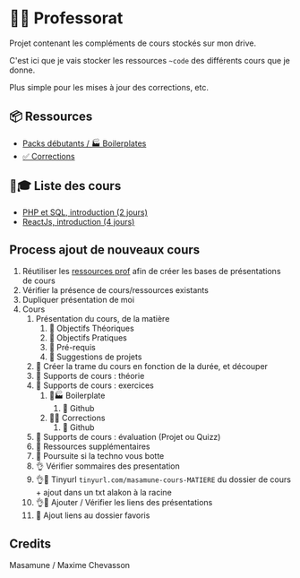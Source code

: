 # 👨‍🏫 Professorat

Projet contenant les compléments de cours stockés sur mon drive.

C'est ici que je vais stocker les ressources `~code` des différents cours que je donne.

Plus simple pour les mises à jour des corrections, etc.

## 📦️ Ressources

- [Packs débutants / 🏭 Boilerplates](./packs-debutants/)
- [✅ Corrections](./corrections/)

## 🔗🎓 Liste des cours

- [PHP et SQL, introduction (2 jours)](https://drive.google.com/drive/folders/1XXDmagboeM_dmdOAlzXsCf7Y0r_5Nc8g?usp=share_link)
- [ReactJs, introduction (4 jours)](https://drive.google.com/drive/folders/1SjX5qvEGVMGbZiB5eq0cEIo_LuZ5-7-7?usp=share_link)

## Process ajout de nouveaux cours

1. Réutiliser les [ressources prof](https://drive.google.com/drive/folders/18xqLGqmPkGqhSIuAFlM_DOz_CIfkJFwM?usp=share_link) afin de créer les bases de présentations de cours
2. Vérifier la présence de cours/ressources existants
3. Dupliquer présentation de moi
4. Cours
   1. Présentation du cours, de la matière
      1. 🧠 Objectifs Théoriques
      2. 💪 Objectifs Pratiques
      3. 👷 Pré-requis
      4. 🌱 Suggestions de projets
   2. 📅 Créer la trame du cours en fonction de la durée, et découper
   3. 🔨 Supports de cours : théorie
   4. 🔨 Supports de cours : exercices
      1. 🔨🏭 Boilerplate
         1. 💾 Github
      2. 🔨✅ Corrections
         1. 💾 Github
   5. 🔨 Supports de cours : évaluation (Projet ou Quizz)
   6. 🔨 Ressources supplémentaires
   7. 🔨 Poursuite si la techno vous botte
   8. 👌 Vérifier sommaires des presentation
   9. 👌🔗 Tinyurl `tinyurl.com/masamune-cours-MATIERE` du dossier de cours + ajout dans un txt alakon à la racine
   10. 👌🔗 Ajouter / Vérifier les liens des présentations
   11. 💖 Ajout liens au dossier favoris

## Credits

Masamune / Maxime Chevasson

